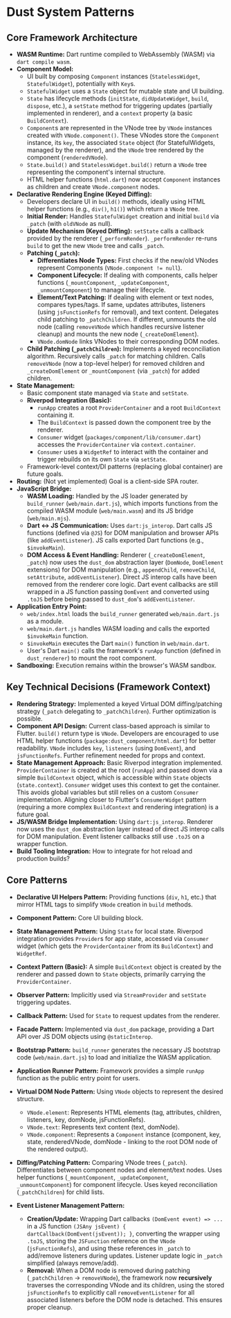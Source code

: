 # Dust System Patterns

## Core Framework Architecture

- **WASM Runtime:** Dart runtime compiled to WebAssembly (WASM) via
  `dart compile wasm`.
- **Component Model:**
  - UI built by composing `Component` instances (`StatelessWidget`,
    `StatefulWidget`), potentially with `Key`s.
  - `StatefulWidget` uses a `State` object for mutable state and UI building.
  - `State` has lifecycle methods (`initState`, `didUpdateWidget`, `build`,
    `dispose`, etc.), a `setState` method for triggering updates (partially
    implemented in renderer), and a `context` property (a basic `BuildContext`).
  - `Component`s are represented in the VNode tree by `VNode` instances created
    with `VNode.component()`. These VNodes store the `Component` instance, its
    `key`, the associated `State` object (for StatefulWidgets, managed by the
    renderer), and the `VNode` tree rendered by the component (`renderedVNode`).
  - `State.build()` and `StatelessWidget.build()` return a `VNode` tree
    representing the component's internal structure.
  - HTML helper functions (`html.dart`) now accept `Component` instances as
    children and create `VNode.component` nodes.
- **Declarative Rendering Engine (Keyed Diffing):**
  - Developers declare UI in `build()` methods, ideally using HTML helper
    functions (e.g., `div()`, `h1()`) which return a `VNode` tree.
  - **Initial Render:** Handles `StatefulWidget` creation and initial `build`
    via `_patch` (with `oldVNode` as null).
  - **Update Mechanism (Keyed Diffing):** `setState` calls a callback provided
    by the renderer (`_performRender`). `_performRender` re-runs `build` to get
    the new `VNode` tree and calls `_patch`.
  - **Patching (`_patch`):**
    - **Differentiates Node Types:** First checks if the new/old VNodes
      represent Components (`VNode.component != null`).
    - **Component Lifecycle:** If dealing with components, calls helper
      functions (`_mountComponent`, `_updateComponent`, `_unmountComponent`) to
      manage their lifecycle.
    - **Element/Text Patching:** If dealing with element or text nodes, compares
      types/tags. If same, updates attributes, listeners (using `jsFunctionRefs`
      for removal), and text content. Delegates child patching to
      `_patchChildren`. If different, unmounts the old node (calling
      `removeVNode` which handles recursive listener cleanup) and mounts the new
      node (`_createDomElement`).
    - `VNode.domNode` links VNodes to their corresponding DOM nodes.
  - **Child Patching (`_patchChildren`):** Implements a keyed reconciliation
    algorithm. Recursively calls `_patch` for matching children. Calls
    `removeVNode` (now a top-level helper) for removed children and
    `_createDomElement` or `_mountComponent` (via `_patch`) for added children.
- **State Management:**
  - Basic component state managed via `State` and `setState`.
  - **Riverpod Integration (Basic):**
    - `runApp` creates a root `ProviderContainer` and a root `BuildContext`
      containing it.
    - The `BuildContext` is passed down the component tree by the renderer.
    - `Consumer` widget (`packages/component/lib/consumer.dart`) accesses the
      `ProviderContainer` via `context.container`.
    - `Consumer` uses a `WidgetRef` to interact with the container and trigger
      rebuilds on its own `State` via `setState`.
  - Framework-level context/DI patterns (replacing global container) are future
    goals.
- **Routing:** (Not yet implemented) Goal is a client-side SPA router.
- **JavaScript Bridge:**
  - **WASM Loading:** Handled by the JS loader generated by `build_runner`
    (`web/main.dart.js`), which imports functions from the compiled WASM module
    (`web/main.wasm`) and its JS bridge (`web/main.mjs`).
  - **Dart <-> JS Communication:** Uses `dart:js_interop`. Dart calls JS
    functions (defined via `@JS`) for DOM manipulation and browser APIs (like
    `addEventListener`). JS calls exported Dart functions (e.g., `$invokeMain`).
  - **DOM Access & Event Handling:** Renderer (`_createDomElement`, `_patch`)
    now uses the `dust_dom` abstraction layer (`DomNode`, `DomElement`
    extensions) for DOM manipulation (e.g., `appendChild`, `removeChild`,
    `setAttribute`, `addEventListener`). Direct JS interop calls have been
    removed from the renderer core logic. Dart event callbacks are still wrapped
    in a JS function passing `DomEvent` and converted using `.toJS` before being
    passed to `dust_dom`'s `addEventListener`.
- **Application Entry Point:**
  - `web/index.html` loads the `build_runner` generated `web/main.dart.js` as a
    module.
  - `web/main.dart.js` handles WASM loading and calls the exported `$invokeMain`
    function.
  - `$invokeMain` executes the Dart `main()` function in `web/main.dart`.
  - User's Dart `main()` calls the framework's `runApp` function (defined in
    `dust_renderer`) to mount the root component.
- **Sandboxing:** Execution remains within the browser's WASM sandbox.

## Key Technical Decisions (Framework Context)

- **Rendering Strategy:** Implemented a keyed Virtual DOM diffing/patching
  strategy (`_patch` delegating to `_patchChildren`). Further optimization is
  possible.
- **Component API Design:** Current class-based approach is similar to Flutter.
  `build()` return type is `VNode`. Developers are encouraged to use HTML helper
  functions (`package:dust_component/html.dart`) for better readability. `VNode`
  includes `key`, `listeners` (using `DomEvent`), and `jsFunctionRefs`. Further
  refinement needed for props and context.
- **State Management Approach:** Basic Riverpod integration implemented.
  `ProviderContainer` is created at the root (`runApp`) and passed down via a
  simple `BuildContext` object, which is accessible within `State` objects
  (`state.context`). `Consumer` widget uses this context to get the container.
  This avoids global variables but still relies on a custom `Consumer`
  implementation. Aligning closer to Flutter's `ConsumerWidget` pattern
  (requiring a more complex `BuildContext` and rendering integration) is a
  future goal.
- **JS/WASM Bridge Implementation:** Using `dart:js_interop`. Renderer now uses
  the `dust_dom` abstraction layer instead of direct JS interop calls for DOM
  manipulation. Event listener callbacks still use `.toJS` on a wrapper
  function.
- **Build Tooling Integration:** How to integrate for hot reload and production
  builds?

## Core Patterns

- **Declarative UI Helpers Pattern:** Providing functions (`div`, `h1`, etc.)
  that mirror HTML tags to simplify `VNode` creation in `build` methods.

- **Component Pattern:** Core UI building block.
- **State Management Pattern:** Using `State` for local state. Riverpod
  integration provides `Provider`s for app state, accessed via `Consumer` widget
  (which gets the `ProviderContainer` from its `BuildContext`) and `WidgetRef`.
- **Context Pattern (Basic):** A simple `BuildContext` object is created by the
  renderer and passed down to `State` objects, primarily carrying the
  `ProviderContainer`.
- **Observer Pattern:** Implicitly used via `StreamProvider` and `setState`
  triggering updates.
- **Callback Pattern:** Used for `State` to request updates from the renderer.
- **Facade Pattern:** Implemented via `dust_dom` package, providing a Dart API
  over JS DOM objects using `@staticInterop`.
- **Bootstrap Pattern:** `build_runner` generates the necessary JS bootstrap
  code (`web/main.dart.js`) to load and initialize the WASM application.
- **Application Runner Pattern:** Framework provides a simple `runApp` function
  as the public entry point for users.
- **Virtual DOM Node Pattern:** Using `VNode` objects to represent the desired
  structure.
  - `VNode.element`: Represents HTML elements (tag, attributes, children,
    listeners, key, domNode, jsFunctionRefs).
  - `VNode.text`: Represents text content (text, domNode).
  - `VNode.component`: Represents a `Component` instance (component, key, state,
    renderedVNode, domNode - linking to the root DOM node of the rendered
    output).
- **Diffing/Patching Pattern:** Comparing VNode trees (`_patch`). Differentiates
  between component nodes and element/text nodes. Uses helper functions
  (`_mountComponent`, `_updateComponent`, `_unmountComponent`) for component
  lifecycle. Uses keyed reconciliation (`_patchChildren`) for child lists.
- **Event Listener Management Pattern:**
  - **Creation/Update:** Wrapping Dart callbacks `(DomEvent event) => ...` in a
    JS function `(JSAny jsEvent) { dartCallback(DomEvent(jsEvent)); }`,
    converting the wrapper using `.toJS`, storing the `JSFunction` reference on
    the `VNode` (`jsFunctionRefs`), and using these references in `_patch` to
    add/remove listeners during updates. Listener update logic in `_patch`
    simplified (always remove/add).
  - **Removal:** When a DOM node is removed during patching (`_patchChildren` ->
    `removeVNode`), the framework now **recursively** traverses the
    corresponding VNode and its children, using the stored `jsFunctionRefs` to
    explicitly call `removeEventListener` for all associated listeners before
    the DOM node is detached. This ensures proper cleanup.

